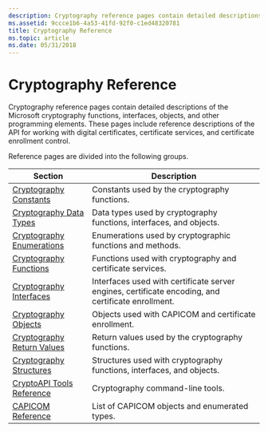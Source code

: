 ```yaml
---
description: Cryptography reference pages contain detailed descriptions of the Microsoft cryptography functions, interfaces, objects, and other programming elements.
ms.assetid: 9ccce1b6-4a53-41fd-92f0-c1ed48320781
title: Cryptography Reference
ms.topic: article
ms.date: 05/31/2018
---
```


# Cryptography Reference

Cryptography reference pages contain detailed descriptions of the Microsoft cryptography functions, interfaces, objects, and other programming elements. These pages include reference descriptions of the API for working with digital certificates, certificate services, and certificate enrollment control.

Reference pages are divided into the following groups. 

| Section                                                      | Description                                                                                        |
|--------------------------------------------------------------|----------------------------------------------------------------------------------------------------|
| [Cryptography Constants](cryptography-constants.md)         | Constants used by the cryptography functions.                                                      |
| [Cryptography Data Types](cryptography-data-types.md)       | Data types used by cryptography functions, interfaces, and objects.                                |
| [Cryptography Enumerations](cryptography-enumerations.md)   | Enumerations used by cryptographic functions and methods.                                          |
| [Cryptography Functions](cryptography-functions.md)         | Functions used with cryptography and certificate services.                                         |
| [Cryptography Interfaces](cryptography-interfaces.md)       | Interfaces used with certificate server engines, certificate encoding, and certificate enrollment. |
| [Cryptography Objects](cryptography-objects.md)             | Objects used with CAPICOM and certificate enrollment.                                              |
| [Cryptography Return Values](cryptography-return-values.md) | Return values used by the cryptography functions.                                                  |
| [Cryptography Structures](cryptography-structures.md)       | Structures used with cryptography functions, interfaces, and objects.                              |
| [CryptoAPI Tools Reference](cryptoapi-tools-reference.md)   | Cryptography command-line tools.                                                                   |
| [CAPICOM Reference](capicom-reference.md)                   | List of CAPICOM objects and enumerated types.                                                      |



 

 

 



